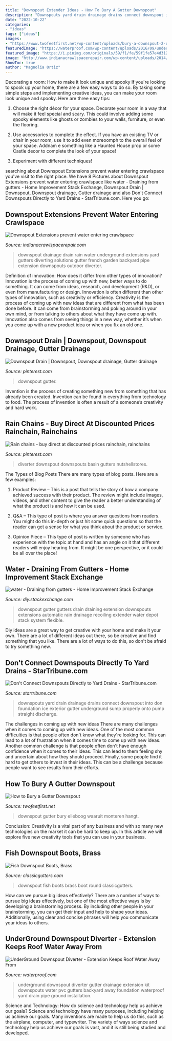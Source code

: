 ```yaml
---
title: "Downspout Extender Ideas ~ How To Bury A Gutter Downspout"
description: "Downspouts yard drain drainage drains connect downspout into don foundation ice exterior gutter underground sump properly onto pump straight discharge"
date: "2022-10-22"
categories:
- "ideas"
tags: ["ideas"]
images:
- "https://www.twofeetfirst.net/wp-content/uploads/bury-a-downspout-2-of-10-768x576.jpg"
featuredImage: "https://waterproof.com/wp-content/uploads/2016/09/underground-downspouts-install3.jpg"
featured_image: "https://i.pinimg.com/originals/59/f1/fe/59f1fe57e4d312844991656d3867d0e4.jpg"
image: "http://www.indianacrawlspacerepair.com/wp-content/uploads/2014/12/Downspout-installation.jpg"
ShowToc: true
author: "Magnolia Ortiz"
---
```



Decorating a room: How to make it look unique and spooky
If you're looking to spook up your home, there are a few easy ways to do so. By taking some simple steps and implementing creative ideas, you can make your room look unique and spooky. Here are three easy tips:
1. Choose the right décor for your space. Decorate your room in a way that will make it feel special and scary. This could involve adding some spooky elements like ghosts or zombies to your walls, furniture, or even the flooring.

2. Use accessories to complete the effect. If you have an existing TV or chair in your room, use it to add even moreoomph to the overall feel of your space. Addnam e something like a Haunted House prop or some Castle decor to complete the look of your space!

3. Experiment with different techniques!

	

		
searching about Downspout Extensions prevent water entering crawlspace you've visit to the right place. We have 8 Pictures about Downspout Extensions prevent water entering crawlspace like water - Draining from gutters - Home Improvement Stack Exchange, Downspout Drain | Downspout, Downspout drainage, Gutter drainage and also Don&#039;t Connect Downspouts Directly to Yard Drains - StarTribune.com. Here you go:
		
    
## Downspout Extensions Prevent Water Entering Crawlspace

<img loading=lazy src="http://www.indianacrawlspacerepair.com/wp-content/uploads/2014/12/Downspout-installation.jpg" onerror="this.onerror=null;this.src='https://tse4.mm.bing.net/th?id=OIP.bsuTRWsYKtRCF__j43bQGgHaFj&amp;pid=15.1';" alt="Downspout Extensions prevent water entering crawlspace">

_Source: indianacrawlspacerepair.com_

>downspout drainage drain rain water underground extensions yard gutters diverting solutions gutter french garden backyard pipe extension downspouts outdoor diverter. 

	

Definition of innovation: How does it differ from other types of innovation?
Innovation is the process of coming up with new, better ways to do something. It can come from ideas, research, and development (R&D), or even from manufacturing or design. Innovation is often different than other types of innovation, such as creativity or efficiency.
Creativity is the process of coming up with new ideas that are different from what has been done before. It can come from brainstorming and poking around in your own mind, or from talking to others about what they have come up with. Innovation also comes from seeing things in a new way, whether it’s when you come up with a new product idea or when you fix an old one.

    
## Downspout Drain | Downspout, Downspout Drainage, Gutter Drainage

<img loading=lazy src="https://i.pinimg.com/originals/53/25/70/532570210f71ad5c52bb3852da97c5a0.jpg" onerror="this.onerror=null;this.src='https://tse4.mm.bing.net/th?id=OIP.oYhP1Le1L9HWitFIyjrcpwAAAA&amp;pid=15.1';" alt="Downspout Drain | Downspout, Downspout drainage, Gutter drainage">

_Source: pinterest.com_

>downspout gutter. 

	

Invention is the process of creating something new from something that has already been created. Invention can be found in everything from technology to food. The process of invention is often a result of a someone’s creativity and hard work.

    
## Rain Chains - Buy Direct At Discounted Prices Rainchain, Rainchains

<img loading=lazy src="https://i.pinimg.com/originals/59/f1/fe/59f1fe57e4d312844991656d3867d0e4.jpg" onerror="this.onerror=null;this.src='https://tse1.mm.bing.net/th?id=OIP.hubeoyPdK1hGs6OaUhzCIQHaE7&amp;pid=15.1';" alt="Rain chains - buy direct at discounted prices rainchain, rainchains">

_Source: pinterest.com_

>diverter downspout downspouts basin gutters nutshellstores. 

	

The Types of Blog Posts
There are many types of blog posts. Here are a few examples:
1. Product Review – This is a post that tells the story of how a company achieved success with their product. The review might include images, videos, and other content to give the reader a better understanding of what the product is and how it can be used.

2. Q&A – This type of post is where you answer questions from readers. You might do this in-depth or just hit some quick questions so that the reader can get a sense for what you think about the product or service.

3. Opinion Piece – This type of post is written by someone who has experience with the topic at hand and has an angle on it that different readers will enjoy hearing from. It might be one perspective, or it could be all over the place!


    
## Water - Draining From Gutters - Home Improvement Stack Exchange

<img loading=lazy src="https://i.stack.imgur.com/TLeNE.jpg" onerror="this.onerror=null;this.src='https://tse3.mm.bing.net/th?id=OIP.qvPwOppp7-H8ByxDgD54MwHaJx&amp;pid=15.1';" alt="water - Draining from gutters - Home Improvement Stack Exchange">

_Source: diy.stackexchange.com_

>downspout gutter gutters drain draining extension downspouts extensions automatic rain drainage recoiling extender water depot stack system flexible. 

	

Diy ideas are a great way to get creative with your home and make it your own. There are a lot of different ideas out there, so be creative and find something that you like. There are a lot of ways to do this, so don't be afraid to try something new.

    
## Don&#039;t Connect Downspouts Directly To Yard Drains - StarTribune.com

<img loading=lazy src="http://www.structuretech1.com/wp-content/uploads/2013/08/Downspout-connected-to-yard-drain.jpg" onerror="this.onerror=null;this.src='https://tse2.mm.bing.net/th?id=OIP.H8wsJ9GrQW18mfWingrm-wHaFj&amp;pid=15.1';" alt="Don&#039;t Connect Downspouts Directly to Yard Drains - StarTribune.com">

_Source: startribune.com_

>downspouts yard drain drainage drains connect downspout into don foundation ice exterior gutter underground sump properly onto pump straight discharge. 

	

The challenges in coming up with new ideas
There are many challenges when it comes to coming up with new ideas. One of the most common difficulties is that people often don't know what they're looking for. This can lead to a lot of frustration when it comes time to come up with new ideas. Another common challenge is that people often don't have enough confidence when it comes to their ideas. This can lead to them feeling shy and uncertain about how they should proceed. Finally, some people find it hard to get others to invest in their ideas. This can be a challenge because people want to see results from their efforts.

    
## How To Bury A Gutter Downspout

<img loading=lazy src="https://www.twofeetfirst.net/wp-content/uploads/bury-a-downspout-2-of-10-768x576.jpg" onerror="this.onerror=null;this.src='https://tse1.mm.bing.net/th?id=OIP.U6VQonRVTMcoXlrF_9upqwHaFj&amp;pid=15.1';" alt="How to Bury a Gutter Downspout">

_Source: twofeetfirst.net_

>downspout gutter bury elleboog waaruit monteren hangt. 

	

Conclusion:
Creativity is a vital part of any business and with so many new technologies on the market it can be hard to keep up. In this article we will explore five new creativity tools that you can use in your business.

    
## Fish Downspout Boots, Brass

<img loading=lazy src="http://classicgutters.com/wp-content/uploads/2013/09/bootfishbig2.png" onerror="this.onerror=null;this.src='https://tse4.mm.bing.net/th?id=OIP.rzNOluGm-aaLJ4XhuiBFDgHaGS&amp;pid=15.1';" alt="Fish Downspout Boots, Brass">

_Source: classicgutters.com_

>downspout fish boots brass boot round classicgutters. 

	

How can we pursue big ideas effectively?
There are a number of ways to pursue big ideas effectively, but one of the most effective ways is by developing a brainstorming process. By including other people in your brainstorming, you can get their input and help to shape your ideas. Additionally, using clear and concise phrases will help you communicate your ideas to others.

    
## UnderGround Downspout Diverter - Extension Keeps Roof Water Away From

<img loading=lazy src="https://waterproof.com/wp-content/uploads/2016/09/underground-downspouts-install3.jpg" onerror="this.onerror=null;this.src='https://tse1.mm.bing.net/th?id=OIP.rnm6fyUltKVB9v89t_1j7AHaFj&amp;pid=15.1';" alt="UnderGround Downspout Diverter - Extension Keeps Roof Water Away From">

_Source: waterproof.com_

>underground downspout diverter gutter drainage extension kit downspouts water pvc gutters backyard away foundation waterproof yard drain pipe ground installation. 

	

Science and Technology: How do science and technology help us achieve our goals?
Science and technology have many purposes, including helping us achieve our goals. Many inventions are made to help us do this, such as the airplane, computer, and typewriter. The variety of ways science and technology help us achieve our goals is vast, and it is still being studied and developed.

